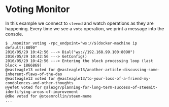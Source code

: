 # Voting Monitor

In this example we connect to `steemd` and watch operations as they
are happening. Every time we see a `vote` operation, we print a message
into the console.

```
$ ./monitor_voting -rpc_endpoint="ws://$(docker-machine ip default):8090"
2016/05/29 10:42:56 ---> Dial("ws://192.168.99.100:8090")
2016/05/29 10:42:56 ---> GetConfig()
2016/05/29 10:42:56 ---> Entering the block processing loop (last block = 1866869)
@easteagle13 voted for @easteagle13/another-article-discussing-some-inherent-flaws-of-the-dao
@easteagle13 voted for @easteagle13/to-your-loss-of-a-friend-my-condolences-and-other-thoughts
@yefet voted for @alexgr/planning-for-long-term-success-of-steemit-identifying-areas-of-improvement
@dke voted for @steemrollin/steem-meme
...
```
